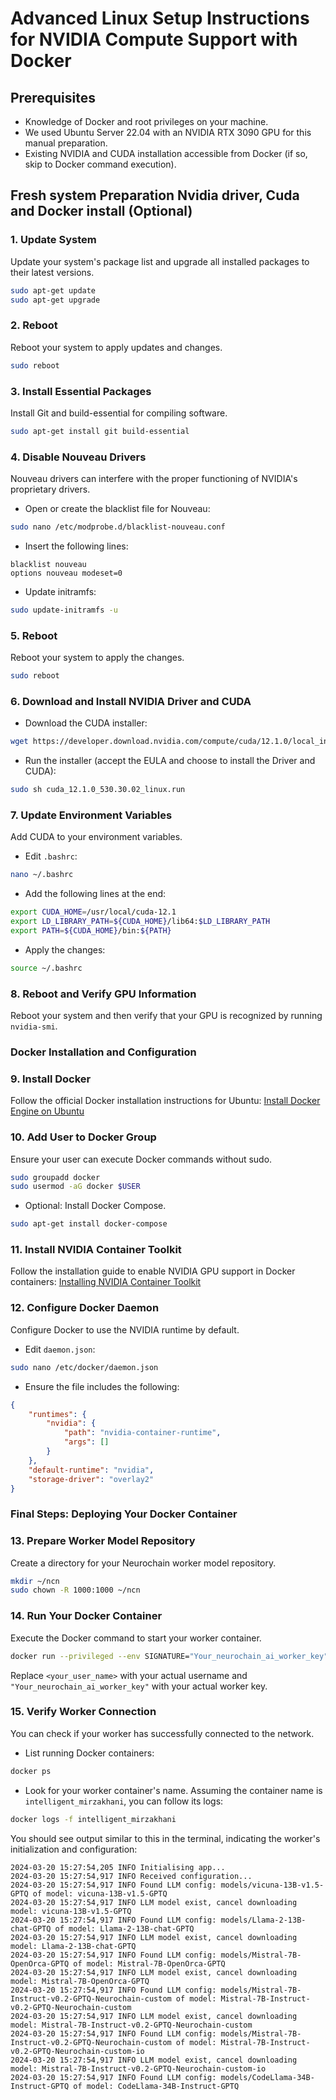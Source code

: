 # Advanced Linux Setup Instructions for NVIDIA Compute Support with Docker

## Prerequisites
- Knowledge of Docker and root privileges on your machine.
- We used Ubuntu Server 22.04 with an NVIDIA RTX 3090 GPU for this manual preparation.  
- Existing NVIDIA and CUDA installation accessible from Docker (if so, skip to Docker command execution).

## Fresh system Preparation Nvidia driver, Cuda and Docker install (Optional)

### 1. Update System
Update your system's package list and upgrade all installed packages to their latest versions.
```bash
sudo apt-get update
sudo apt-get upgrade
```

### 2. Reboot
Reboot your system to apply updates and changes.
```bash
sudo reboot
```

### 3. Install Essential Packages
Install Git and build-essential for compiling software.
```bash
sudo apt-get install git build-essential
```

### 4. Disable Nouveau Drivers
Nouveau drivers can interfere with the proper functioning of NVIDIA's proprietary drivers.
- Open or create the blacklist file for Nouveau:
```bash
sudo nano /etc/modprobe.d/blacklist-nouveau.conf
```
- Insert the following lines:
```plaintext
blacklist nouveau
options nouveau modeset=0
```
- Update initramfs:
```bash
sudo update-initramfs -u
```

### 5. Reboot
Reboot your system to apply the changes.
```bash
sudo reboot
```

### 6. Download and Install NVIDIA Driver and CUDA
- Download the CUDA installer:
```bash
wget https://developer.download.nvidia.com/compute/cuda/12.1.0/local_installers/cuda_12.1.0_530.30.02_linux.run
```
- Run the installer (accept the EULA and choose to install the Driver and CUDA):
```bash
sudo sh cuda_12.1.0_530.30.02_linux.run
```

### 7. Update Environment Variables
Add CUDA to your environment variables.
- Edit `.bashrc`:
```bash
nano ~/.bashrc
```
- Add the following lines at the end:
```bash
export CUDA_HOME=/usr/local/cuda-12.1
export LD_LIBRARY_PATH=${CUDA_HOME}/lib64:$LD_LIBRARY_PATH
export PATH=${CUDA_HOME}/bin:${PATH}
```
- Apply the changes:
```bash
source ~/.bashrc
```

### 8. Reboot and Verify GPU Information
Reboot your system and then verify that your GPU is recognized by running `nvidia-smi`.

### Docker Installation and Configuration

### 9. Install Docker
Follow the official Docker installation instructions for Ubuntu:
[Install Docker Engine on Ubuntu](https://docs.docker.com/engine/install/ubuntu/)

### 10. Add User to Docker Group
Ensure your user can execute Docker commands without sudo.
```bash
sudo groupadd docker
sudo usermod -aG docker $USER
```
- Optional: Install Docker Compose.
```bash
sudo apt-get install docker-compose
```

### 11. Install NVIDIA Container Toolkit
Follow the installation guide to enable NVIDIA GPU support in Docker containers:
[Installing NVIDIA Container Toolkit](https://docs.nvidia.com/datacenter/cloud-native/container-toolkit/install-guide.html)

### 12. Configure Docker Daemon
Configure Docker to use the NVIDIA runtime by default.
- Edit `daemon.json`:
```bash
sudo nano /etc/docker/daemon.json
```
- Ensure the file includes the following:
```json
{
    "runtimes": {
        "nvidia": {
            "path": "nvidia-container-runtime",
            "args": []
        }
    },
    "default-runtime": "nvidia",
    "storage-driver": "overlay2"
}
```

### Final Steps: Deploying Your Docker Container

### 13. Prepare Worker Model Repository
Create a directory for your Neurochain worker model repository.
```bash
mkdir ~/ncn
sudo chown -R 1000:1000 ~/ncn
```

### 14. Run Your Docker Container
Execute the Docker command to start your worker container.
```bash
docker run --privileged --env SIGNATURE="Your_neurochain_ai_worker_key" -v /home/<your_user_name>/ncn:/worker-home/models -d nc-uat-registry.neurochain.io/ncllmworker:v0.3.1.linux
```
Replace `<your_user_name>` with your actual username and `"Your_neurochain_ai_worker_key"` with your actual worker key.

### 15. Verify Worker Connection
You can check if your worker has successfully connected to the network.

- List running Docker containers:
```bash
docker ps
```

- Look for your worker container's name. Assuming the container name is `intelligent_mirzakhani`, you can follow its logs:
```bash
docker logs -f intelligent_mirzakhani
```

You should see output similar to this in the terminal, indicating the worker's initialization and configuration:
```
2024-03-20 15:27:54,205 INFO Initialising app...
2024-03-20 15:27:54,917 INFO Received configuration...
2024-03-20 15:27:54,917 INFO Found LLM config: models/vicuna-13B-v1.5-GPTQ of model: vicuna-13B-v1.5-GPTQ
2024-03-20 15:27:54,917 INFO LLM model exist, cancel downloading model: vicuna-13B-v1.5-GPTQ
2024-03-20 15:27:54,917 INFO Found LLM config: models/Llama-2-13B-chat-GPTQ of model: Llama-2-13B-chat-GPTQ
2024-03-20 15:27:54,917 INFO LLM model exist, cancel downloading model: Llama-2-13B-chat-GPTQ
2024-03-20 15:27:54,917 INFO Found LLM config: models/Mistral-7B-OpenOrca-GPTQ of model: Mistral-7B-OpenOrca-GPTQ
2024-03-20 15:27:54,917 INFO LLM model exist, cancel downloading model: Mistral-7B-OpenOrca-GPTQ
2024-03-20 15:27:54,917 INFO Found LLM config: models/Mistral-7B-Instruct-v0.2-GPTQ-Neurochain-custom of model: Mistral-7B-Instruct-v0.2-GPTQ-Neurochain-custom
2024-03-20 15:27:54,917 INFO LLM model exist, cancel downloading model: Mistral-7B-Instruct-v0.2-GPTQ-Neurochain-custom
2024-03-20 15:27:54,917 INFO Found LLM config: models/Mistral-7B-Instruct-v0.2-GPTQ-Neurochain-custom of model: Mistral-7B-Instruct-v0.2-GPTQ-Neurochain-custom-io
2024-03-20 15:27:54,917 INFO LLM model exist, cancel downloading model: Mistral-7B-Instruct-v0.2-GPTQ-Neurochain-custom-io
2024-03-20 15:27:54,917 INFO Found LLM config: models/CodeLlama-34B-Instruct-GPTQ of model: CodeLlama-34B-Instruct-GPTQ
